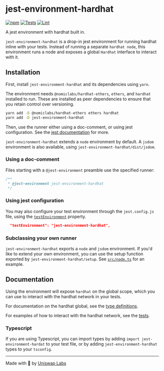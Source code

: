 # jest-environment-hardhat

[![npm](https://img.shields.io/npm/v/jest-environment-hardhat)](https://www.npmjs.com/package/jest-environment-hardhat)
[![Tests](https://github.com/Uniswap/jest-environment-hardhat/actions/workflows/test.yaml/badge.svg)](https://github.com/Uniswap/jest-environment-hardhat/actions/workflows/test.yaml)
[![Lint](https://github.com/Uniswap/jest-environment-hardhat/actions/workflows/lint.yml/badge.svg)](https://github.com/Uniswap/jest-environment-hardhat/actions/workflows/lint.yml)

A jest environment with hardhat built in.

`jest-environment-hardhat` is a drop-in jest environment for running hardhat inline with your tests. Instead of running a separate `hardhat node`, this environment runs a node and exposes a global `Hardhat` interface to interact with it.

## Installation

First, install `jest-environment-hardhat` and its dependencies using `yarn`.

The environment needs `@nomiclabs/hardhat-ethers`, `ethers`, and `hardhat` installed to run. These are installed as peer dependencies to ensure that you retain control over versioning.

```sh
yarn add -D @nomiclabs/hardhat-ethers ethers hardhat
yarn add -D jest-environment-hardhat
```

Then, use the runner either using a doc-comment, or using jest configuration. See the [jest documentation](https://jestjs.io/docs/configuration#testenvironment-string) for more.

`jest-environment-hardhat` extends a `node` environment by default. A `jsdom` environment is also available, using `jest-environment-hardhat/dist/jsdom`.

### Using a doc-comment

Files starting with a `@jest-environment` preamble use the specified runner:

```js
/**
 * @jest-environment jest-environment-hardhat
 */
```

### Using jest configuration

You may also configure your test environment through the `jest.config.js` file, using the [`testEnvironment`](https://jestjs.io/docs/configuration#testenvironment-string) property.

```json
  "testEnvironment": "jest-environment-hardhat",
```

### Subclassing your own runner

`jest-environment-hardhat` exports a `node` and `jsdom` environment. If you'd like to extend your own environment, you can use the setup function exported by `jest-environment-hardhat/setup`. See [`src/node.ts`](./src/node.ts) for an example.


## Documentation

Using the environment will expose `hardhat` on the global scope, which you can use to interact with the hardhat network in your tests.

For documentation on the hardhat global, see the [type definitions](./src/hardhat.ts).

For examples of how to interact with the hardhat network, see the [tests](./src/internal/hardhat.test.ts).

### Typescript

If you are using Typescript, you can import types by adding `import jest-environment-hardat` to your test file, or by adding `jest-environment-hardhat` types to your `tsconfig`.

---

Made with 🦄 by [Uniswap Labs](https://uniswap.org)
